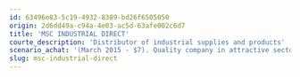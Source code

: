 ```yaml
---
id: 63496e83-5c19-4932-8389-bd26f6505050
origin: 2d6dd49a-c94a-4e03-ac5d-63afe002c6d7
title: 'MSC INDUSTRIAL DIRECT'
courte_description: 'Distributor of industrial supplies and products'
scenario_achat: '(March 2015 - $7). Quality company in attractive sector for the long term. Potential to consolidate a very fragmented market. Entry barriers somewhat high: number of offerred products, electronic platforms, national distribution network, ability to deliver in one day, private brands. Solid balance sheet. Margins currently under pressure due to lack of inflation and higher growth from national accounts. Short term growth prospects diminished by fall of petroleum prices, positive for the mid term. Potential to increase margins. Deserves a P/E in line with that of the overall market.'
slug: msc-industrial-direct
---
```

